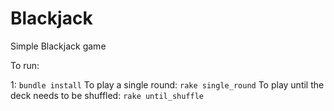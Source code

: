 # Blackjack

Simple Blackjack game

To run:

1: `bundle install`
To play a single round: `rake single_round`
To play until the deck needs to be shuffled: `rake until_shuffle`
